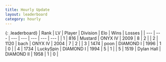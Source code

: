 ```yaml
---
title: Hourly Update
layout: leaderboard
category: hourly
---
```


{: .leaderboard}
| Rank | LV | Player | Division | Elo | Wins | Losses |
| --- | --- | --- | --- | --- | --- | --- |
| <span data-change="1">1</span> | 816 | <span title="ID: 611082">Mustard</span> | ONYX IV | <span data-change="45">2009</span> | <span data-change="7">8</span> | <span data-change="2">2</span> |
| <span data-change="1">2</span> | 1120 | <span title="ID: 281795">bach</span> | ONYX IV | <span data-change="50">2004</span> | <span data-change="5">7</span> | <span data-change="1">2</span> |
| <span data-change="-2">3</span> | 1474 | <span title="ID: 540690">poon</span> | DIAMOND I | <span data-change="0">1996</span> | <span data-change="0">1</span> | <span data-change="0">0</span> |
| <span data-change="-">4</span> | 1734 | <span title="ID: 498412">LuckySpin</span> | DIAMOND I | <span data-change="-">1994</span> | <span data-change="-">5</span> | <span data-change="-">1</span> |
| <span data-change="-">5</span> | 1519 | <span title="ID: 174294">Dylan Hall</span> | DIAMOND II | <span data-change="-">1958</span> | <span data-change="-">1</span> | <span data-change="-">0</span> |
